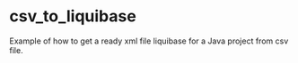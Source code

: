 # csv_to_liquibase
Example of how to get a ready xml file liquibase for a Java project from csv file.
